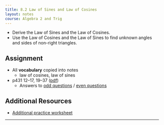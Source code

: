 ```yaml
---
title: 8.2 Law of Sines and Law of Cosines
layout: notes
course: Algebra 2 and Trig
---
```


- Derive the Law of Sines and the Law of Cosines.
- Use the Law of Cosines and the Law of Sines to find unknown angles and sides of non-right triangles.

## Assignment

- All **vocabulary** copied into notes
  - law of cosines, law of sines
- p431 12–17, 19–37 ([pdf](./pdf/alg2-practice-0802.pdf))
  - Answers to [odd questions](../misc/alg2-odd-answers.pdf) / [even questions](../misc/alg2-even-answers.pdf)

## Additional Resources

- [Additional practice worksheet](./pdf/alg2-add-practice-0802.pdf)

---
